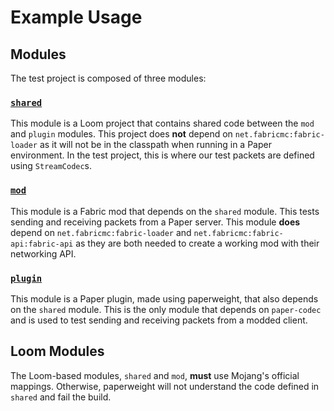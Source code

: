 # Example Usage

## Modules
The test project is composed of three modules:

### [`shared`](shared)
This module is a Loom project that contains shared code between the `mod` and `plugin` modules. This project does **not** depend on `net.fabricmc:fabric-loader` as it will not be in the classpath when running in a Paper environment. In the test project, this is where our test packets are defined using `StreamCodec`s.

### [`mod`](mod)
This module is a Fabric mod that depends on the `shared` module. This tests sending and receiving packets from a Paper server. This module **does** depend on `net.fabricmc:fabric-loader` and `net.fabricmc:fabric-api:fabric-api` as they are both needed to create a working mod with their networking API.

### [`plugin`](plugin)
This module is a Paper plugin, made using paperweight, that also depends on the `shared` module. This is the only module that depends on `paper-codec` and is used to test sending and receiving packets from a modded client.

## Loom Modules
The Loom-based modules, `shared` and `mod`, **must** use Mojang's official mappings. Otherwise, paperweight will not understand the code defined in `shared` and fail the build.